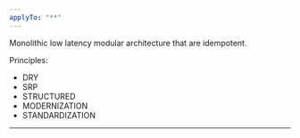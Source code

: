 ```yaml
---
applyTo: "**"
---
```


Monolithic low latency modular architecture that are idempotent.

Principles:

- DRY
- SRP
- STRUCTURED
- MODERNIZATION
- STANDARDIZATION

---
